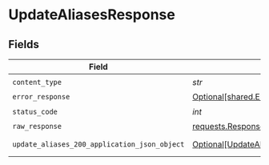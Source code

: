 # UpdateAliasesResponse


## Fields

| Field                                                                                                   | Type                                                                                                    | Required                                                                                                | Description                                                                                             |
| ------------------------------------------------------------------------------------------------------- | ------------------------------------------------------------------------------------------------------- | ------------------------------------------------------------------------------------------------------- | ------------------------------------------------------------------------------------------------------- |
| `content_type`                                                                                          | *str*                                                                                                   | :heavy_check_mark:                                                                                      | N/A                                                                                                     |
| `error_response`                                                                                        | [Optional[shared.ErrorResponse]](../../models/shared/errorresponse.md)                                  | :heavy_minus_sign:                                                                                      | error                                                                                                   |
| `status_code`                                                                                           | *int*                                                                                                   | :heavy_check_mark:                                                                                      | N/A                                                                                                     |
| `raw_response`                                                                                          | [requests.Response](https://requests.readthedocs.io/en/latest/api/#requests.Response)                   | :heavy_minus_sign:                                                                                      | N/A                                                                                                     |
| `update_aliases_200_application_json_object`                                                            | [Optional[UpdateAliases200ApplicationJSON]](../../models/operations/updatealiases200applicationjson.md) | :heavy_minus_sign:                                                                                      | successful operation                                                                                    |